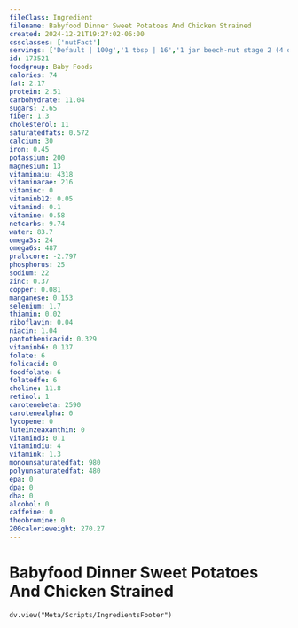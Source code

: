 ```yaml
---
fileClass: Ingredient
filename: Babyfood Dinner Sweet Potatoes And Chicken Strained
created: 2024-12-21T19:27:02-06:00
cssclasses: ['nutFact']
servings: ['Default | 100g','1 tbsp | 16','1 jar beech-nut stage 2 (4 oz) | 113']
id: 173521
foodgroup: Baby Foods
calories: 74
fat: 2.17
protein: 2.51
carbohydrate: 11.04
sugars: 2.65
fiber: 1.3
cholesterol: 11
saturatedfats: 0.572
calcium: 30
iron: 0.45
potassium: 200
magnesium: 13
vitaminaiu: 4318
vitaminarae: 216
vitaminc: 0
vitaminb12: 0.05
vitamind: 0.1
vitamine: 0.58
netcarbs: 9.74
water: 83.7
omega3s: 24
omega6s: 487
pralscore: -2.797
phosphorus: 25
sodium: 22
zinc: 0.37
copper: 0.081
manganese: 0.153
selenium: 1.7
thiamin: 0.02
riboflavin: 0.04
niacin: 1.04
pantothenicacid: 0.329
vitaminb6: 0.137
folate: 6
folicacid: 0
foodfolate: 6
folatedfe: 6
choline: 11.8
retinol: 1
carotenebeta: 2590
carotenealpha: 0
lycopene: 0
luteinzeaxanthin: 0
vitamind3: 0.1
vitamindiu: 4
vitamink: 1.3
monounsaturatedfat: 980
polyunsaturatedfat: 480
epa: 0
dpa: 0
dha: 0
alcohol: 0
caffeine: 0
theobromine: 0
200calorieweight: 270.27
---
```


# Babyfood Dinner Sweet Potatoes And Chicken Strained

```dataviewjs
dv.view("Meta/Scripts/IngredientsFooter")
```